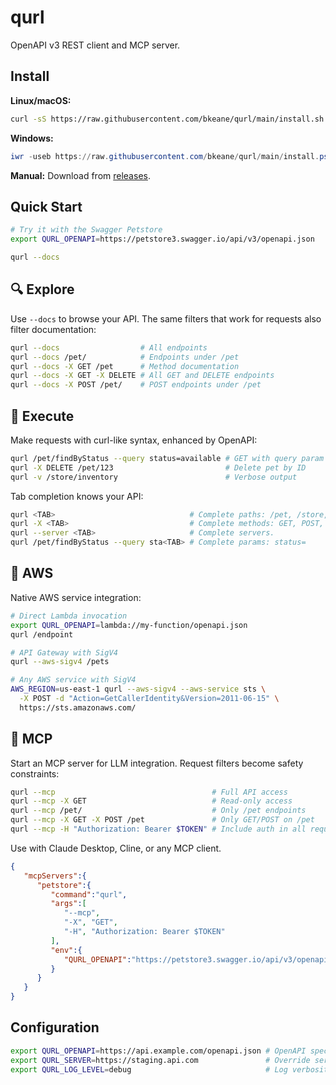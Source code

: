 # qurl

OpenAPI v3 REST client and MCP server.

## Install

**Linux/macOS:**
```bash
curl -sS https://raw.githubusercontent.com/bkeane/qurl/main/install.sh | bash
```

**Windows:**
```powershell
iwr -useb https://raw.githubusercontent.com/bkeane/qurl/main/install.ps1 | iex
```

**Manual:** Download from [releases](https://github.com/bkeane/qurl/releases).

## Quick Start

```bash
# Try it with the Swagger Petstore
export QURL_OPENAPI=https://petstore3.swagger.io/api/v3/openapi.json

qurl --docs
```

## 🔍 Explore

Use `--docs` to browse your API. The same filters that work for requests also filter documentation:

```bash
qurl --docs                  # All endpoints
qurl --docs /pet/            # Endpoints under /pet
qurl --docs -X GET /pet      # Method documentation
qurl --docs -X GET -X DELETE # All GET and DELETE endpoints
qurl --docs -X POST /pet/    # POST endpoints under /pet
```

## 🚀 Execute

Make requests with curl-like syntax, enhanced by OpenAPI:

```bash
qurl /pet/findByStatus --query status=available # GET with query param
qurl -X DELETE /pet/123                         # Delete pet by ID
qurl -v /store/inventory                        # Verbose output
```

Tab completion knows your API:
```bash
qurl <TAB>                              # Complete paths: /pet, /store, /user
qurl -X <TAB>                           # Complete methods: GET, POST, PUT, DELETE
qurl --server <TAB>                     # Complete servers.
qurl /pet/findByStatus --query sta<TAB> # Complete params: status=
```

## 🔐 AWS

Native AWS service integration:

```bash
# Direct Lambda invocation
export QURL_OPENAPI=lambda://my-function/openapi.json
qurl /endpoint

# API Gateway with SigV4
qurl --aws-sigv4 /pets

# Any AWS service with SigV4
AWS_REGION=us-east-1 qurl --aws-sigv4 --aws-service sts \
  -X POST -d "Action=GetCallerIdentity&Version=2011-06-15" \
  https://sts.amazonaws.com/
```

## 🤖 MCP

Start an MCP server for LLM integration. Request filters become safety constraints:

```bash
qurl --mcp                                   # Full API access
qurl --mcp -X GET                            # Read-only access
qurl --mcp /pet/                             # Only /pet endpoints
qurl --mcp -X GET -X POST /pet               # Only GET/POST on /pet
qurl --mcp -H "Authorization: Bearer $TOKEN" # Include auth in all requests
```

Use with Claude Desktop, Cline, or any MCP client.

```json
{
   "mcpServers":{
      "petstore":{
         "command":"qurl",
         "args":[
            "--mcp",
            "-X", "GET",
            "-H", "Authorization: Bearer $TOKEN"
         ],
         "env":{
            "QURL_OPENAPI":"https://petstore3.swagger.io/api/v3/openapi.json"
         }
      }
   }
}
```

## Configuration

```bash
export QURL_OPENAPI=https://api.example.com/openapi.json # OpenAPI spec URL
export QURL_SERVER=https://staging.api.com               # Override server
export QURL_LOG_LEVEL=debug                              # Log verbosity
```